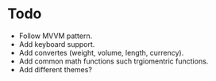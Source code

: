 ﻿# Todo

- Follow MVVM pattern.
- Add keyboard support.
- Add convertes (weight, volume, length, currency).
- Add common math functions such trgiomentric functions. 
- Add different themes?